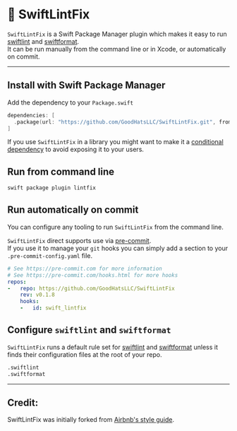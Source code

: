 # 🧹 SwiftLintFix

`SwiftLintFix` is a Swift Package Manager plugin which makes it easy to run [swiftlint](https://github.com/realm/swiftlint) and [swiftformat](https://github.com/nicklockwood/SwiftFormat).  
It can be run manually from the command line or in Xcode, or automatically on commit.

----

## Install with Swift Package Manager
Add the dependency to your `Package.swift`
```swift
dependencies: [
  .package(url: "https://github.com/GoodHatsLLC/SwiftLintFix.git", from: "0.1.7")
]
```
If you use `SwiftLintFix` in a library you might want to make it a [conditional dependency](https://github.com/GoodHatsLLC/SwiftLintFix/blob/main/conditional-dependency.md) to avoid exposing it to your users.

## Run from command line
```sh
swift package plugin lintfix
```

## Run automatically on commit
You can configure any tooling to run `SwiftLintFix` from the command line.

`SwiftLintFix` direct supports use via [pre-commit](https://github.com/pre-commit/pre-commit).  
If you use it to manage your `git` hooks you can simply add a section to your `.pre-commit-config.yaml` file.
```yaml
# See https://pre-commit.com for more information
# See https://pre-commit.com/hooks.html for more hooks
repos:
-   repo: https://github.com/GoodHatsLLC/SwiftLintFix
    rev: v0.1.8
    hooks:
    -   id: swift_lintfix
```

## Configure `swiftlint` and `swiftformat`
`SwiftLintFix` runs a default rule set for [swiftlint](https://github.com/realm/swiftlint) 
and [swiftformat](https://github.com/nicklockwood/SwiftFormat) unless it finds their configuration
files at the root of your repo.
```sh
.swiftlint
.swiftformat
```

----

## Credit:

SwiftLintFix was initially forked from [Airbnb's style guide](https://github.com/airbnb/swift).

